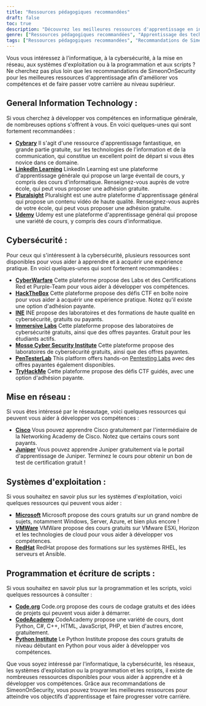```yaml
---
title: "Ressources pédagogiques recommandées"
draft: false
toc: true
description: "Découvrez les meilleures ressources d'apprentissage en informatique, cybersécurité, réseaux, systèmes d'exploitation, programmation et écriture grâce aux recommandations de SimeonOnSecurity. Des plateformes en ligne gratuites comme Cybrary, Code.org et CodeAcademy aux plateformes payantes comme LinkedIn Learning, Pluralsight et TryHackMe, vous trouverez un large éventail d'options pour atteindre vos objectifs d'apprentissage. Améliorez vos compétences dans des domaines tels que Cisco, Juniper, Windows, VMware et Red Hat grâce à des formations et des certifications gratuites. Faites passer votre carrière au niveau supérieur grâce aux ressources d'apprentissage les mieux notées de SimeonOnSecurity."
genre: ["Ressources pédagogiques recommandées", "Apprentissage des technologies de l'information", "Formation à la cybersécurité", "Cours de mise en réseau", "Enseignement des systèmes d'exploitation", "Ressources pour la programmation et les scripts", "Apprentissage en ligne", "Laboratoires de cybersécurité", "Certification de réseau", "Formation aux systèmes d'exploitation"]
tags: ["Ressources pédagogiques recommandées", "Recommandations de SimeonOnSecurity", "Apprentissage des technologies de l'information", "Formation à la cybersécurité", "Cours de mise en réseau", "Enseignement des systèmes d'exploitation", "Ressources pour la programmation et les scripts", "Cybrary", "Apprentissage sur LinkedIn", "Pluralsight", "Udemy", "Guerre cybernétique", "HackTheBox", "INE", "Laboratoires immersifs", "Institut de cybersécurité Mosse", "PenTesterLab", "TryHackMe", "Cisco", "Genévrier", "Microsoft", "VMWare", "RedHat", "Code.org", "CodeAcademy", "Institut Python", "Apprentissage en ligne", "Laboratoires de cybersécurité", "Certification en réseau", "Formation aux systèmes d'exploitation", "Programmation de l'éducation"]
---
```


Vous vous intéressez à l'informatique, à la cybersécurité, à la mise en réseau, aux systèmes d'exploitation ou à la programmation et aux scripts ? Ne cherchez pas plus loin que les recommandations de SimeonOnSecurity pour les meilleures ressources d'apprentissage afin d'améliorer vos compétences et de faire passer votre carrière au niveau supérieur.

## General Information Technology :

Si vous cherchez à développer vos compétences en informatique générale, de nombreuses options s'offrent à vous. En voici quelques-unes qui sont fortement recommandées :

- [**Cybrary**](https://www.cybrary.it/) Il s'agit d'une ressource d'apprentissage fantastique, en grande partie gratuite, sur les technologies de l'information et de la communication, qui constitue un excellent point de départ si vous êtes novice dans ce domaine.
- [**LinkedIn Learning**](https://www.lynda.com/) LinkedIn Learning est une plateforme d'apprentissage générale qui propose un large éventail de cours, y compris des cours d'informatique. Renseignez-vous auprès de votre école, qui peut vous proposer une adhésion gratuite.
- [**Pluralsight**](https://www.pluralsight.com/) Pluralsight est une autre plateforme d'apprentissage général qui propose un contenu vidéo de haute qualité. Renseignez-vous auprès de votre école, qui peut vous proposer une adhésion gratuite.
- [**Udemy**](https://www.udemy.com/) Udemy est une plateforme d'apprentissage général qui propose une variété de cours, y compris des cours d'informatique.

## Cybersécurité :

Pour ceux qui s'intéressent à la cybersécurité, plusieurs ressources sont disponibles pour vous aider à apprendre et à acquérir une expérience pratique. En voici quelques-unes qui sont fortement recommandées :

- [**CyberWarfare**](https://cyberwarfare.live/) Cette plateforme propose des Labs et des Certifications Red et Purple-Team pour vous aider à développer vos compétences.
- [**HackTheBox**](https://www.hackthebox.eu/) Cette plateforme propose des défis CTF en boîte noire pour vous aider à acquérir une expérience pratique. Notez qu'il existe une option d'adhésion payante.
- [**INE**](https://ine.com/) INE propose des laboratoires et des formations de haute qualité en cybersécurité, gratuits ou payants.
- [**Immersive Labs**](https://www.immersivelabs.com/) Cette plateforme propose des laboratoires de cybersécurité gratuits, ainsi que des offres payantes. Gratuit pour les étudiants actifs.
- [**Mosse Cyber Security Institute**](https://platform.mosse-institute.com/#/) Cette plateforme propose des laboratoires de cybersécurité gratuits, ainsi que des offres payantes.
- [**PenTesterLab**](https://pentesterlab.com/) This platform offers hands-on [Pentesting Labs](https://simeononsecurity.com/tags/pentesterlab/) avec des offres payantes également disponibles.
- [**TryHackMe**](https://tryhackme.com/) Cette plateforme propose des défis CTF guidés, avec une option d'adhésion payante.

## Mise en réseau :

Si vous êtes intéressé par le réseautage, voici quelques ressources qui peuvent vous aider à développer vos compétences :

- [**Cisco**](https://www.cisco.com/c/m/en_sg/partners/cisco-networking-academy/index.html) Vous pouvez apprendre Cisco gratuitement par l'intermédiaire de la Networking Academy de Cisco. Notez que certains cours sont payants.
- [**Juniper**](https://learningportal.juniper.net/juniper/default.aspx) Vous pouvez apprendre Juniper gratuitement via le portail d'apprentissage de Juniper. Terminez le cours pour obtenir un bon de test de certification gratuit !

## Systèmes d'exploitation :

Si vous souhaitez en savoir plus sur les systèmes d'exploitation, voici quelques ressources qui peuvent vous aider :

- [**Microsoft**](https://docs.microsoft.com/en-us/learn/) Microsoft propose des cours gratuits sur un grand nombre de sujets, notamment Windows, Server, Azure, et bien plus encore !
- [**VMWare**](https://www.vmware.com/education-services/learning-zone.html) VMWare propose des cours gratuits sur VMware ESXi, Horizon et les technologies de cloud pour vous aider à développer vos compétences.
- [**RedHat**](https://www.redhat.com/en/services/training-and-certification) RedHat propose des formations sur les systèmes RHEL, les serveurs et Ansible.

## Programmation et écriture de scripts :

Si vous souhaitez en savoir plus sur la programmation et les scripts, voici quelques ressources à consulter :

- [**Code.org**](https://studio.code.org/courses) Code.org propose des cours de codage gratuits et des idées de projets qui peuvent vous aider à démarrer.
- [**CodeAcademy**](https://www.codecademy.com/) CodeAcademy propose une variété de cours, dont Python, C#, C++, HTML, JavaScript, PHP, et bien d'autres encore, gratuitement.
- [**Python Institute**](https://pythoninstitute.org/python-essentials-1) Le Python Institute propose des cours gratuits de niveau débutant en Python pour vous aider à développer vos compétences.

Que vous soyez intéressé par l'informatique, la cybersécurité, les réseaux, les systèmes d'exploitation ou la programmation et les scripts, il existe de nombreuses ressources disponibles pour vous aider à apprendre et à développer vos compétences. Grâce aux recommandations de SimeonOnSecurity, vous pouvez trouver les meilleures ressources pour atteindre vos objectifs d'apprentissage et faire progresser votre carrière.
